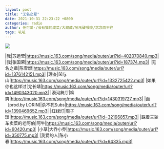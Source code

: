 ```yaml
---
layout: post
title: "无名之辈"
date: 2021-10-31 22:23:22 +0800
categories: radio
author: 任可爱-/会有猫的咸菜/大藏藏/吼吼破喉咙/念念而不往
tags: 吼吼
---
```

![]({{site.baseurl}}/images/cover_20211031.jpg)

|我|苏运莹|https://music.163.com/song/media/outer/url?id=402070840.mp3|
|我|张国荣|https://music.163.com/song/media/outer/url?id=187374.mp3|
|无名之辈|陈雪燃|https://music.163.com/song/media/outer/url?id=1376142151.mp3|
|理查|凹与山|https://music.163.com/song/media/outer/url?id=1332725422.mp3|
|如果你也这样过|尤长靖|https://music.163.com/song/media/outer/url?id=1490343020.mp3|
|漠河舞厅|柳爽|https://music.163.com/song/media/outer/url?id=1430319727.mp3|
|画（prod.by LORIN)|杀不死Subs|https://music.163.com/song/media/outer/url?id=1390469652.mp3|
|红绿灯|周子琰|https://music.163.com/song/media/outer/url?id=32196857.mp3|
|踩着三轮车卖菜的老阿伯|阿牛|https://music.163.com/song/media/outer/url?id=60420.mp3|
|小草|大乔小乔|https://music.163.com/song/media/outer/url?id=350775.mp3|
|我爱的人|陈小春|https://music.163.com/song/media/outer/url?id=64335.mp3|


